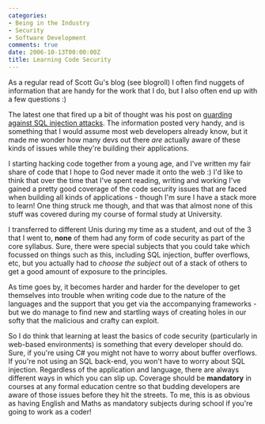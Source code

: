 ```yaml
---
categories:
- Being in the Industry
- Security
- Software Development
comments: true
date: 2006-10-13T00:00:00Z
title: Learning Code Security
---
```


As a regular read of Scott Gu's blog (see blogroll) I often find nuggets of information that are handy for the work that I do, but I also often end up with a few questions :)

The latest one that fired up a bit of thought was his post on <a href="http://weblogs.asp.net/scottgu/archive/posts/Tip_2F00_Trick_3A00_-Guard-Against-SQL-Injection-Attacks.aspx" title="Guard Against SQL Injection Attacks">guarding against SQL injection attacks</a>.  The information posted very handy, and is something that I would assume most web developers already know, but it made me wonder how many devs out there <em>are</em> actually aware of these kinds of issues while they're building their applications.

I starting hacking code together from a young age, and I've written my fair share of code that I hope to God never made it onto the web :) I'd like to think that over the time that I've spent reading, writing and working I've gained a pretty good coverage of the code security issues that are faced when building all kinds of applications - though I'm sure I have a stack more to learn! One thing struck me though, and that was that almost none of this stuff was covered during my course of formal study at University.

I transferred to different Unis during my time as a student, and out of the 3 that I went to, <strong>none</strong> of them had any form of code security as part of the core syllabus. Sure, there were special subjects that you could take which focussed on things such as this, including SQL injection, buffer overflows, etc, but you actually had to <em>choose the subject</em> out of a stack of others to get a good amount of exposure to the principles.

As time goes by, it becomes harder and harder for the developer to get themselves into trouble when writing code due to the nature of the languages and the support that you get via the accompanying frameworks - but we do manage to find new and startling ways of creating holes in our softy that the malicious and crafty can exploit.

So I do think that learning at least the basics of code security (particularly in web-based environments) is something that every developer should do.  Sure, if you're using C# you might not have to worry about buffer overflows. If you're not using an SQL back-end, you won't have to worry about SQL injection. Regardless of the application and language, there are always different ways in which you can slip up. Coverage should be <strong>mandatory</strong> in courses at any formal education centre so that budding developers are aware of those issues before they hit the streets. To me, this is as obvious as having English and Maths as mandatory subjects during school if you're going to work as a coder!
